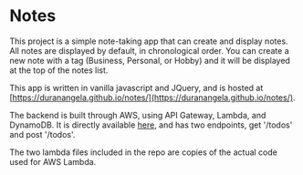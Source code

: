 # Notes

This project is a simple note-taking app that can create and display notes. All notes are displayed by default, in chronological order. You can create a new note with a tag (Business, Personal, or Hobby) and it will be displayed at the top of the notes list. 

This app is written in vanilla javascript and JQuery, and is hosted at [https://duranangela.github.io/notes/](https://duranangela.github.io/notes/). 

The backend is built through AWS, using API Gateway, Lambda, and DynamoDB. It is directly available [here](https://ba2w3lgnm5.execute-api.us-west-1.amazonaws.com/prod/), and has two endpoints, get '/todos' and post '/todos'.

The two lambda files included in the repo are copies of the actual code used for AWS Lambda.
